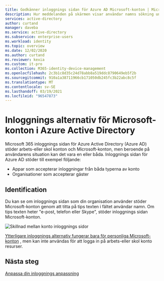 ```yaml
---
title: Godkänner inloggnings sidan för Azure AD Microsoft-konton | Microsoft Docs
description: Hur meddelanden på skärmen visar användar namns sökning under inloggning
services: active-directory
author: curtand
manager: daveba
ms.service: active-directory
ms.subservice: enterprise-users
ms.workload: identity
ms.topic: overview
ms.date: 12/02/2020
ms.author: curtand
ms.reviewer: kexia
ms.custom: it-pro
ms.collection: M365-identity-device-management
ms.openlocfilehash: 2c3b1c8d35c24d78abb8a519ddc8790649eb5f2b
ms.sourcegitcommit: 910a1a38711966cb171050db245fc3b22abc8c5f
ms.translationtype: MT
ms.contentlocale: sv-SE
ms.lasthandoff: 03/19/2021
ms.locfileid: "96547873"
---
```

# <a name="sign-in-options-for-microsoft-accounts-in-azure-active-directory"></a>Inloggnings alternativ för Microsoft-konton i Azure Active Directory

Microsoft 365 inloggnings sidan för Azure Active Directory (Azure AD) stöder arbets-eller skol konton och Microsoft-konton, men beroende på användarens situation kan det vara en eller båda. Inloggnings sidan för Azure AD stöder till exempel följande:

* Appar som accepterar inloggningar från båda typerna av konto
* Organisationer som accepterar gäster

## <a name="identification"></a>Identification
Du kan se om inloggnings sidan som din organisation använder stöder Microsoft-konton genom att titta på tips texten i fältet användar namn. Om tips texten heter "e-post, telefon eller Skype", stöder inloggnings sidan Microsoft-konton.

![Skillnad mellan konto inloggnings sidor](./media/signin-account-support/ui-prompt.png)

[Ytterligare inloggnings alternativ fungerar bara för personliga Microsoft-konton](https://azure.microsoft.com/updates/microsoft-account-signin-options/ ) , men kan inte användas för att logga in på arbets-eller skol konto resurser.

## <a name="next-steps"></a>Nästa steg

[Anpassa din inloggnings anpassning](../fundamentals/add-custom-domain.md)